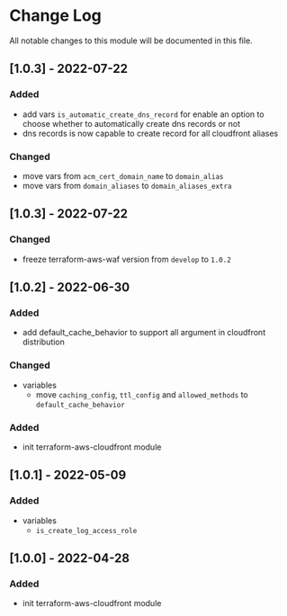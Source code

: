 # Change Log

All notable changes to this module will be documented in this file.

## [1.0.3] - 2022-07-22

### Added

- add vars `is_automatic_create_dns_record` for enable an option to choose whether to automatically create dns records or not
- dns records is now capable to create record for all cloudfront aliases

### Changed

- move vars from `acm_cert_domain_name` to `domain_alias`
- move vars from `domain_aliases` to `domain_aliases_extra`

## [1.0.3] - 2022-07-22

### Changed

- freeze terraform-aws-waf version from `develop` to `1.0.2`

## [1.0.2] - 2022-06-30

### Added

- add default_cache_behavior to support all argument in cloudfront distribution

### Changed

- variables
  - move `caching_config`, `ttl_config` and `allowed_methods` to `default_cache_behavior`

### Added

- init terraform-aws-cloudfront module

## [1.0.1] - 2022-05-09

### Added

- variables
  - `is_create_log_access_role`

## [1.0.0] - 2022-04-28

### Added

- init terraform-aws-cloudfront module
